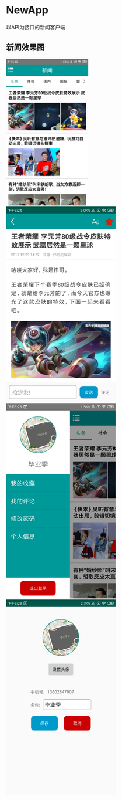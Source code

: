 # NewApp
以API为接口的新闻客户端

## 新闻效果图

<img src="https://github.com/Lin-1998/NewApp/blob/master/img-folder/1.jpg" height="400"/>
<img src="https://github.com/Lin-1998/NewApp/blob/master/img-folder/2.jpg" width="300"/>
<img src="https://github.com/Lin-1998/NewApp/blob/master/img-folder/3.jpg" width="300"/>
<img src="https://github.com/Lin-1998/NewApp/blob/master/img-folder/4.jpg" width="300"/>

